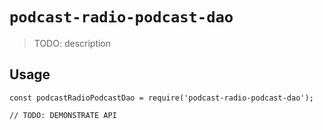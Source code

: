 # `podcast-radio-podcast-dao`

> TODO: description

## Usage

```
const podcastRadioPodcastDao = require('podcast-radio-podcast-dao');

// TODO: DEMONSTRATE API
```
